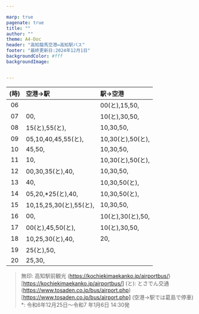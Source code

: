 ```yaml
---

marp: true
pagenate: true
title: ""
author: ""
theme: A4-Doc
header: "高知龍馬空港↔︎高知駅バス"
footer: "最終更新日:2024年12月1日"
backgroundColor: #fff
backgroundImage: 


---
```


| (時) | 空港→駅                 | 駅→空港           |
|:----:|:------------------------|:------------------|
|  06  |                         | 00(と),15,50,     |
|  07  | 00,                     | 10(と),30,50,     |
|  08  | 15(と),55(と),          | 10,30,50,         |
|  09  | 05,10,40,45,55(と),     | 10,30(と),50(と), |
|  10  | 45,50,                  | 10,30,50,         |
|  11  | 10,                     | 10,30(と),50(と), |
|  12  | 00,30,35(と),40,        | 10,30,50,         |
|  13  | 40,                     | 10,30,50(と),     |
|  14  | 05,20,*25(と),40,        | 10,30,50(と),     |
|  15  | 10,15,25,30(と),55(と), | 10,30,50,         |
|  16  | 00,                     | 10(と),30(と),50, |
|  17  | 00(と),45,50(と),       | 10(と),30,50,     |
|  18  | 10,25,30(と),40,        | 20,               |
|  19  | 25(と),50,              |                   |
|  20  | 25,30,                  |                   |

> 無印: 高知駅前観光 (https://kochiekimaekanko.jp/airportbus/)[https://kochiekimaekanko.jp/airportbus/]
> (と): とさでん交通 (https://www.tosaden.co.jp/bus/airport.php)[https://www.tosaden.co.jp/bus/airport.php] (空港→駅では葛島で停車)
> *: 令和6年12月25日～令和7 年1月6日 14:30発

